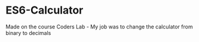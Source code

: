 # ES6-Calculator
Made on the course Coders Lab - My job was to change the calculator from binary to decimals
